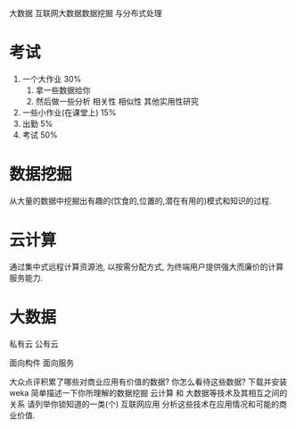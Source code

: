 大数据 互联网大数据数据挖掘 与分布式处理

# 考试 #
1. 一个大作业 30%
	1. 拿一些数据给你
	2. 然后做一些分析 相关性 相似性 其他实用性研究
2. 一些小作业(在课堂上) 15%
3. 出勤 5%
4. 考试 50%

# 数据挖掘 #
从大量的数据中挖掘出有趣的(饮食的,位置的,潜在有用的)模式和知识的过程.

# 云计算 #
通过集中式远程计算资源池, 以按需分配方式, 为终端用户提供强大而廉价的计算服务能力.

# 大数据 #


私有云
公有云


面向构件 面向服务

大众点评积累了哪些对商业应用有价值的数据?
你怎么看待这些数据?
下载并安装weka
简单描述一下你所理解的数据挖掘 云计算 和 大数据等技术及其相互之间的关系
请列举你锁知道的一类(个)
互联网应用
分析这些技术在应用情况和可能的商业价值.
